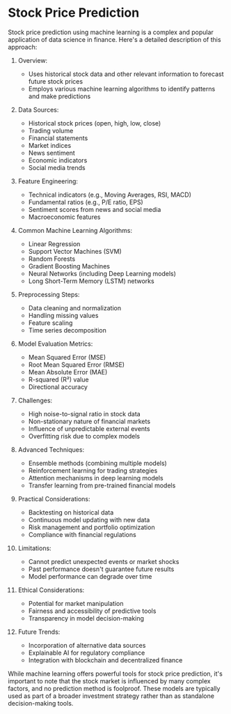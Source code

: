 # Stock Price Prediction
Stock price prediction using machine learning is a complex and popular application of data science in finance. Here's a detailed description of this approach:

1. Overview:
   - Uses historical stock data and other relevant information to forecast future stock prices
   - Employs various machine learning algorithms to identify patterns and make predictions

2. Data Sources:
   - Historical stock prices (open, high, low, close)
   - Trading volume
   - Financial statements
   - Market indices
   - News sentiment
   - Economic indicators
   - Social media trends

3. Feature Engineering:
   - Technical indicators (e.g., Moving Averages, RSI, MACD)
   - Fundamental ratios (e.g., P/E ratio, EPS)
   - Sentiment scores from news and social media
   - Macroeconomic features

4. Common Machine Learning Algorithms:
   - Linear Regression
   - Support Vector Machines (SVM)
   - Random Forests
   - Gradient Boosting Machines
   - Neural Networks (including Deep Learning models)
   - Long Short-Term Memory (LSTM) networks

5. Preprocessing Steps:
   - Data cleaning and normalization
   - Handling missing values
   - Feature scaling
   - Time series decomposition

6. Model Evaluation Metrics:
   - Mean Squared Error (MSE)
   - Root Mean Squared Error (RMSE)
   - Mean Absolute Error (MAE)
   - R-squared (R²) value
   - Directional accuracy

7. Challenges:
   - High noise-to-signal ratio in stock data
   - Non-stationary nature of financial markets
   - Influence of unpredictable external events
   - Overfitting risk due to complex models

8. Advanced Techniques:
   - Ensemble methods (combining multiple models)
   - Reinforcement learning for trading strategies
   - Attention mechanisms in deep learning models
   - Transfer learning from pre-trained financial models

9. Practical Considerations:
   - Backtesting on historical data
   - Continuous model updating with new data
   - Risk management and portfolio optimization
   - Compliance with financial regulations

10. Limitations:
    - Cannot predict unexpected events or market shocks
    - Past performance doesn't guarantee future results
    - Model performance can degrade over time

11. Ethical Considerations:
    - Potential for market manipulation
    - Fairness and accessibility of predictive tools
    - Transparency in model decision-making

12. Future Trends:
    - Incorporation of alternative data sources
    - Explainable AI for regulatory compliance
    - Integration with blockchain and decentralized finance

While machine learning offers powerful tools for stock price prediction, it's important to note that the stock market is influenced by many complex factors, and no prediction method is foolproof. These models are typically used as part of a broader investment strategy rather than as standalone decision-making tools.
